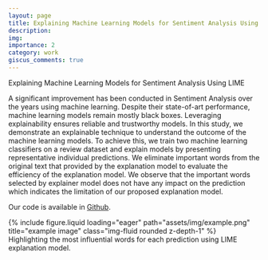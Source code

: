 ```yaml
---
layout: page
title: Explaining Machine Learning Models for Sentiment Analysis Using LIME
description: 
img: 
importance: 2
category: work
giscus_comments: true
---
```


Explaining Machine Learning Models for Sentiment Analysis Using LIME

A significant improvement has been conducted in Sentiment Analysis over the years using machine learning. Despite their state-of-art performance, machine learning models remain mostly black boxes. Leveraging explainability ensures reliable and trustworthy models. In this study, we demonstrate an explainable technique to understand the outcome of the machine learning models. To achieve this, we train two machine learning classifiers on a review dataset and explain models by presenting representative individual predictions. We eliminate important words from the original text that provided by the explanation model to evaluate the efficiency of the explanation model. We observe that the important words selected by explainer model does not have any impact on the prediction which indicates the limitation of our proposed explanation model. 


Our code is available in <a href="https://github.com/shantanu778/semantic_explainable_analyzer">Github</a>.

<div class="row">
    <div class="col-sm mt-3 mt-md-0">
        {% include figure.liquid loading="eager" path="assets/img/example.png" title="example image" class="img-fluid rounded z-depth-1" %}
    </div>
</div>
<div class="caption">
    Highlighting the most influential words for each prediction using LIME explanation model.
</div>


